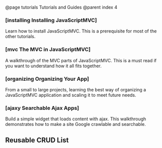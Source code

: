 @page tutorials Tutorials and Guides
@parent index 4

### [installing Installing JavaScriptMVC]

Learn how to install JavaScriptMVC.  This is a prerequisite 
for most of the other tutorials.

### [mvc The MVC in JavaScriptMVC]

A walkthrough of the MVC parts of JavaScriptMVC.  This is a must read if you want to understand
how it all fits together.

### [organizing Organizing Your App]

From a small to large projects, 
learning the best way of organizing a JavaScriptMVC application and
scaling it to meet future needs.

### [ajaxy Searchable Ajax Apps]

Build a simple widget 
that loads content with ajax.  This walkthrough demonstrates how to make
a site Google crawlable and searchable.
  
## Reusable CRUD List

